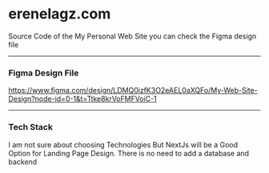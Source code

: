 # erenelagz.com

Source Code of the My Personal Web Site you can check the Figma design file

---

### Figma Design File

https://www.figma.com/design/LDMQ0izfK3O2eAEL0aXQFo/My-Web-Site-Design?node-id=0-1&t=Ttke8krVoFMFVoiC-1

---

### Tech Stack

I am not sure about choosing Technologies But NextJs will be a Good Option for Landing Page Design. There is no need to add a database and backend
